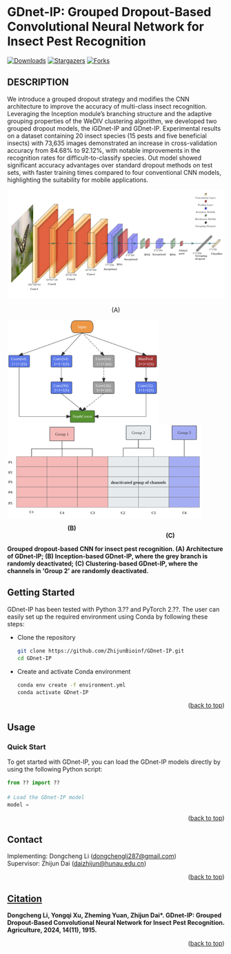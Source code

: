 <a id="readme-top"></a>

[downloads]: https://img.shields.io/github/downloads/ZhijunBioinf/GDnet-IP/total.svg?style=social&logo=github&label=Download
[downloads-url]: https://github.com/ZhijunBioinf/GDnet-IP/releases
[stars-shield]: https://img.shields.io/github/stars/ZhijunBioinf/GDnet-IP.svg?style=flat-square&color=red
[stars-url]: https://github.com/ZhijunBioinf/GDnet-IP/stargazers
[forks-shield]: https://img.shields.io/github/forks/ZhijunBioinf/GDnet-IP.svg?style=flat-square&color=blue
[forks-url]: https://github.com/ZhijunBioinf/GDnet-IP/network/members

# GDnet-IP: Grouped Dropout-Based Convolutional Neural Network for Insect Pest Recognition</h1>

[![Downloads][downloads]][downloads-url]
[![Stargazers][stars-shield]][stars-url]
[![Forks][forks-shield]][forks-url]

## DESCRIPTION

We introduce a grouped dropout strategy and modifies the CNN architecture to improve the accuracy of multi-class insect recognition. Leveraging the Inception module’s branching structure and the adaptive grouping properties of the WeDIV clustering algorithm, we developed two grouped dropout models, the iGDnet-IP and
GDnet-IP. Experimental results on a dataset containing 20 insect species (15 pests and five beneficial insects) with 73,635 images demonstrated an increase in cross-validation accuracy from 84.68% to 92.12%, with notable improvements in the recognition rates for difficult-to-classify species. Out model showed significant accuracy advantages over standard dropout methods on test sets, with faster training times compared to four conventional CNN models, highlighting the suitability for mobile applications.

<p style="float: center">
  <img src="./gdnet-ip-arch.png" alt="Architecture of GDnet-IP" />
  <div align="center">(A)</div>
</p>
<p float="center">
  <img src="./iGDnet-IP.svg" style="display: block; width: 350px; height: auto" />
  <img src="./weGDnet-IP.svg" style="display: block; width: 450px; height: auto" />
</p>
<div>
  <span style="font-weight: bold;">&emsp;&emsp;&emsp;&emsp;&emsp;&emsp;&emsp;&emsp;&emsp;&emsp;(B)</span> &emsp;&emsp;&emsp;&emsp;&emsp;&emsp;&emsp;&emsp;&emsp;&emsp;&emsp;&emsp;&emsp;&emsp;&emsp;&emsp;&emsp;&emsp;&emsp;&emsp;&emsp;&emsp;&emsp;&emsp;&emsp;&emsp;
  <span style="font-weight: bold;">(C)</span>
</div>

<p align="left"><b>Grouped dropout-based CNN for insect pest recognition. (A) Architecture of GDnet-IP; (B) Inception-based GDnet-IP, where the grey branch is randomly deactivated; (C) Clustering-based GDnet-IP, where the channels in 'Group 2' are randomly deactivated.</b></p>

## Getting Started

GDnet-IP has been tested with Python 3.?? and PyTorch 2.??. The user can easily set up the required environment using Conda by following these steps:

- Clone the repository
  
  ```bash
  git clone https://github.com/ZhijunBioinf/GDnet-IP.git
  cd GDnet-IP
  ```
  
- Create and activate Conda environment
  
  ```bash
  conda env create -f environment.yml 
  conda activate GDnet-IP
  ```
  
  <p align="right">(<a href="#readme-top">back to top</a>)</p>
  
## Usage

### Quick Start

To get started with GDnet-IP, you can load the GDnet-IP models directly by using the following Python script:

```python
from ?? import ??

# Load the GDnet-IP model
model = 
```

<p align="right">(<a href="#readme-top">back to top</a>)</p>

## Contact

Implementing: Dongcheng Li (dongchengli287@gmail.com)  
Supervisor: Zhijun Dai (daizhijun@hunau.edu.cn)

<p align="right">(<a href="#readme-top">back to top</a>)</p>

## [Citation](https://www.mdpi.com/2077-0472/14/11/1915)

**Dongcheng Li, Yongqi Xu, Zheming Yuan, Zhijun Dai\*. GDnet-IP: Grouped Dropout-Based Convolutional Neural Network for Insect Pest Recognition. Agriculture, 2024, 14(11), 1915.**

<p align="right">(<a href="#top">back to top</a>)</p>
